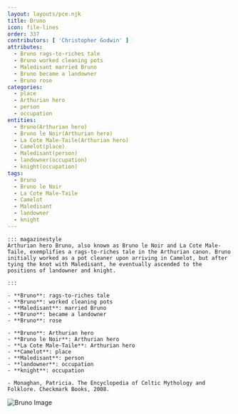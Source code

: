 ```yaml
---
layout: layouts/pce.njk
title: Bruno
icon: file-lines
order: 337
contributors: [ 'Christopher Godwin' ]
attributes:
  - Bruno rags-to-riches tale
  - Bruno worked cleaning pots
  - Maledisant married Bruno
  - Bruno became a landowner
  - Bruno rose
categories:
  - place
  - Arthurian hero
  - person
  - occupation
entities:
  - Bruno(Arthurian hero)
  - Bruno le Noir(Arthurian hero)
  - La Cote Male-Taile(Arthurian hero)
  - Camelot(place)
  - Maledisant(person)
  - landowner(occupation)
  - knight(occupation)
tags:
  - Bruno
  - Bruno le Noir
  - La Cote Male-Taile
  - Camelot
  - Maledisant
  - landowner
  - knight
---
```

``` tab [group1:Info]
::: magazinestyle
Arthurian hero Bruno, also known as Bruno le Noir and La Cote Male-Taile, exemplifies a rags-to-riches tale in the Arthurian canon. Bruno initially worked as a pot cleaner upon arriving in Camelot, but after tying the knot with Maledisant, he eventually ascended to the positions of landowner and knight.

:::
```
``` tab [group1:Attributes]
- **Bruno**: rags-to-riches tale
- **Bruno**: worked cleaning pots
- **Maledisant**: married Bruno
- **Bruno**: became a landowner
- **Bruno**: rose
```
``` tab [group1:Entities]
- **Bruno**: Arthurian hero
- **Bruno le Noir**: Arthurian hero
- **La Cote Male-Taile**: Arthurian hero
- **Camelot**: place
- **Maledisant**: person
- **landowner**: occupation
- **knight**: occupation
```
``` tab [group1:Sources]
- Monaghan, Patricia. The Encyclopedia of Celtic Mythology and Folklore. Checkmark Books, 2008.
```
![Bruno Image]([None])
